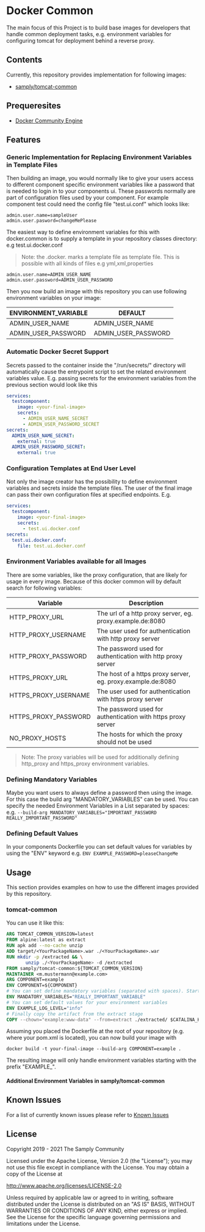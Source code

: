 # Docker Common

The main focus of this Project is to build base images for developers that handle common deployment tasks, e.g. environment variables for configuring tomcat for deployment behind a reverse proxy.

## Contents
Currently, this repository provides implementation for following images:
- [samply/tomcat-common](https://hub.docker.com/r/samply/tomcat-common)

## Prequeresites
- [Docker Community Engine](https://docs.docker.com/engine/install/)

## Features
### Generic Implementation for Replacing Environment Variables in Template Files
Then building an image, you would normally like to give your users access to different component specific environment variables like 
a password that is needed to login in to your components ui. These passwords normally are part of configuration files used by your component. 
For example component test could need the config file "test.ui.conf" which looks like:
```properties
admin.user.name=sampleUser
admin.user.pasword=changeMePlease
```
The easiest way to define environment variables for this with docker.common is to supply a template in your repository classes directory:
e.g test.ui.docker.conf
> Note: the .docker. marks a template file as template file. This is possible with all kinds of files e.g yml,xml,properties
```properties
admin.user.name=ADMIN_USER_NAME
admin.user.password=ADMIN_USER_PASSWORD
```
Then you now build an image with this repository you can use following environment variables on your image:

|ENVIRONMENT_VARIABLE|DEFAULT|
|--------------------|-------|
|ADMIN_USER_NAME|ADMIN_USER_NAME|
|ADMIN_USER_PASSWORD|ADMIN_USER_PASSWORD|

### Automatic Docker Secret Support
Secrets passed to the container inside the "/run/secrets/" directory will automatically cause the entrypoint script to set the related environment variables value.
E.g. passing secrets for the environment variables from the previous section would look like this
```yaml
services:
  testcomponent:
    image: <your-final-image>
    secrets:
      - ADMIN_USER_NAME_SECRET
      - ADMIN_USER_PASSWORD_SECRET
secrets:
  ADMIN_USER_NAME_SECRET:
    external: true
  ADMIN_USER_PASSWORD_SECRET:
    external: true
```

### Configuration Templates at End User Level
Not only the image creator has the possibility to define environment variables and secrets inside the template files. The user of the final image can pass their own configuration files at specified endpoints.
E.g. 
```yaml
services:
  testcomponent:
    image: <your-final-image>
    secrets:
      - test.ui.docker.conf
secrets:
  test.ui.docker.conf:
    file: test.ui.docker.conf 
```

### Environment Variables available for all Images
There are some variables, like the proxy configuration, that are likely for usage in every image. Because of this docker common will by default search for following variables:

|Variable|Description|
|--------|-----------|
|HTTP_PROXY_URL|The url of a http proxy server, eg. proxy.example.de:8080| 
|HTTP_PROXY_USERNAME|The user used for authentication with http proxy server| 
|HTTP_PROXY_PASSWORD|The password used for authentication with http proxy server| 
|HTTPS_PROXY_URL|The host of a https proxy server, eg. proxy.example.de:8080| 
|HTTPS_PROXY_USERNAME|The user used for authentication with https proxy server| 
|HTTPS_PROXY_PASSWORD|The password used for authentication with https proxy server| 
|NO_PROXY_HOSTS|The hosts for which the proxy should not be used|

> Note: The proxy variables will be used for additionally defining http_proxy and https_proxy environment variables.

### Defining Mandatory Variables
Maybe you want users to always define a password then using the image. For this case the build arg "MANDATORY_VARIABLES" can be used.
You can specify the needed Environment Variables in a List separated by spaces: 
e.g. ```--build-arg MANDATORY_VARIABLES="IMPORTANT_PASSWORD REALLY_IMPORTANT_PASSWORD"``` 

### Defining Default Values
In your components Dockerfile you can set default values for variables by using the "ENV" keyword
e.g. ```ENV EXAMPLE_PASSWORD=pleaseChangeMe```

## Usage
This section provides examples on how to use the different images provided by this repository.

### tomcat-common
You can use it like this:
``` Dockerfile
ARG TOMCAT_COMMON_VERSION=latest
FROM alpine:latest as extract
RUN apk add --no-cache unzip
ADD target/<YourPackageName>.war ./<YourPackageName>.war
RUN mkdir -p /extracted && \
       unzip ./<YourPackageName> -d /extracted
FROM samply/tomcat-common:${TOMCAT_COMMON_VERSION}
MAINTAINER <m.mustermann@example.com>
ARG COMPONENT=example
ENV COMPONENT=${COMPONENT}
# You can set define mandatory variables (separated with spaces). Starting the container without these will fail.
ENV MANDATORY_VARIABLES="REALLY_IMPORTANT_VARIABLE"
# You can set default values for your environment variables
ENV EXAMPLE_LOG_LEVEL="info"
# Finally copy the artifact from the extract stage
COPY --chown="example:www-data" --from=extract ./extracted/ $CATALINA_HOME/webapps/ROOT/
```

Assuming you placed the Dockerfile at the root of your repository (e.g. where your pom.xml is located), you can now build your image with

``` shell
docker build -t your-final-image --build-arg COMPONENT=example .
```

The resulting image will only handle environment variables starting with the prefix "EXAMPLE_". 
#### Additional Environment Variables in samply/tomcat-common
## Known Issues
For a list of currently known issues please refer to [Known Issues](https://github.com/othneildrew/Best-README-Template/issues)

## License

Copyright 2019 - 2021 The Samply Community

Licensed under the Apache License, Version 2.0 (the "License"); you may not use this file except in compliance with the License. You may obtain a copy of the License at

http://www.apache.org/licenses/LICENSE-2.0

Unless required by applicable law or agreed to in writing, software distributed under the License is distributed on an "AS IS" BASIS, WITHOUT WARRANTIES OR CONDITIONS OF ANY KIND, either express or implied. See the License for the specific language governing permissions and limitations under the License.
